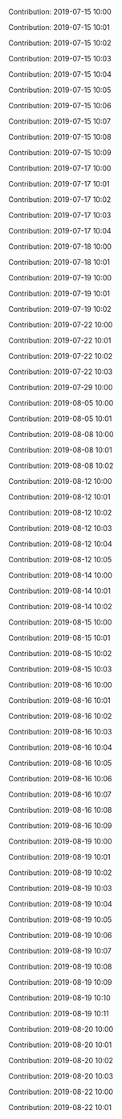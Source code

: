 Contribution: 2019-07-15 10:00

Contribution: 2019-07-15 10:01

Contribution: 2019-07-15 10:02

Contribution: 2019-07-15 10:03

Contribution: 2019-07-15 10:04

Contribution: 2019-07-15 10:05

Contribution: 2019-07-15 10:06

Contribution: 2019-07-15 10:07

Contribution: 2019-07-15 10:08

Contribution: 2019-07-15 10:09

Contribution: 2019-07-17 10:00

Contribution: 2019-07-17 10:01

Contribution: 2019-07-17 10:02

Contribution: 2019-07-17 10:03

Contribution: 2019-07-17 10:04

Contribution: 2019-07-18 10:00

Contribution: 2019-07-18 10:01

Contribution: 2019-07-19 10:00

Contribution: 2019-07-19 10:01

Contribution: 2019-07-19 10:02

Contribution: 2019-07-22 10:00

Contribution: 2019-07-22 10:01

Contribution: 2019-07-22 10:02

Contribution: 2019-07-22 10:03

Contribution: 2019-07-29 10:00

Contribution: 2019-08-05 10:00

Contribution: 2019-08-05 10:01

Contribution: 2019-08-08 10:00

Contribution: 2019-08-08 10:01

Contribution: 2019-08-08 10:02

Contribution: 2019-08-12 10:00

Contribution: 2019-08-12 10:01

Contribution: 2019-08-12 10:02

Contribution: 2019-08-12 10:03

Contribution: 2019-08-12 10:04

Contribution: 2019-08-12 10:05

Contribution: 2019-08-14 10:00

Contribution: 2019-08-14 10:01

Contribution: 2019-08-14 10:02

Contribution: 2019-08-15 10:00

Contribution: 2019-08-15 10:01

Contribution: 2019-08-15 10:02

Contribution: 2019-08-15 10:03

Contribution: 2019-08-16 10:00

Contribution: 2019-08-16 10:01

Contribution: 2019-08-16 10:02

Contribution: 2019-08-16 10:03

Contribution: 2019-08-16 10:04

Contribution: 2019-08-16 10:05

Contribution: 2019-08-16 10:06

Contribution: 2019-08-16 10:07

Contribution: 2019-08-16 10:08

Contribution: 2019-08-16 10:09

Contribution: 2019-08-19 10:00

Contribution: 2019-08-19 10:01

Contribution: 2019-08-19 10:02

Contribution: 2019-08-19 10:03

Contribution: 2019-08-19 10:04

Contribution: 2019-08-19 10:05

Contribution: 2019-08-19 10:06

Contribution: 2019-08-19 10:07

Contribution: 2019-08-19 10:08

Contribution: 2019-08-19 10:09

Contribution: 2019-08-19 10:10

Contribution: 2019-08-19 10:11

Contribution: 2019-08-20 10:00

Contribution: 2019-08-20 10:01

Contribution: 2019-08-20 10:02

Contribution: 2019-08-20 10:03

Contribution: 2019-08-22 10:00

Contribution: 2019-08-22 10:01

